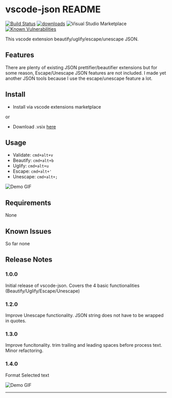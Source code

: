 # vscode-json README

[![Build Status](https://travis-ci.org/andyyaldoo/vscode-json.svg?branch=travis)](https://travis-ci.org/andyyaldoo/vscode-json)
[![downloads](https://img.shields.io/vscode-marketplace/d/andyyaldoo.vscode-json.svg)](https://marketplace.visualstudio.com/items?itemName=andyyaldoo.vscode-json)
![Visual Studio Marketplace](https://img.shields.io/vscode-marketplace/r/andyyaldoo.vscode-json.svg)
[![Known Vulnerabilities](https://snyk.io/test/github/andyyaldoo/vscode-json/badge.svg?targetFile=package.json)](https://snyk.io/test/github/andyyaldoo/vscode-json?targetFile=package.json)

This vscode extension beautify/uglify/escape/unescape JSON.

## Features

There are plenty of existing JSON prettifier/beautifier extensions but for some reason, Escape/Unescape JSON features are not included. I made yet another JSON tools because I use the escape/unescape feature a lot.

## Install

- Install via vscode extensions marketplace

or

- Download .vsix [here](https://github.com/andyyaldoo/vscode-json/releases)

## Usage

- Validate: `cmd+alt+v`
- Beautify: `cmd+alt+b`
- Uglify: `cmd+alt+u`
- Escape: `cmd+alt+'`
- Unescape: `cmd+alt+;`

![Demo GIF](https://raw.githubusercontent.com/andyyaldoo/vscode-json/master/images/vscode-json.gif)

## Requirements

None

## Known Issues

So far none

## Release Notes

### 1.0.0

Initial release of vscode-json. Covers the 4 basic functionalities (Beautify/Uglify/Escape/Unescape)

### 1.2.0

Improve Unescape functionality. JSON string does not have to be wrapped in quotes.

### 1.3.0

Improve funcitonality. trim trailing and leading spaces before process text. Minor refactoring.

### 1.4.0

Format Selected text

![Demo GIF](https://raw.githubusercontent.com/andyyaldoo/vscode-json/master/images/format-seleted-text.gif)

---
